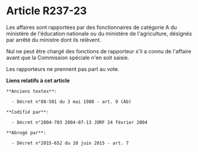 # Article R237-23

Les affaires sont rapportées par des fonctionnaires de catégorie A du ministère de l'éducation nationale ou du ministère de
l'agriculture, désignés par arrêté du ministre dont ils relèvent.

Nul ne peut être chargé des fonctions de rapporteur s'il a connu de l'affaire avant que la Commission spéciale n'en soit
saisie.

Les rapporteurs ne prennent pas part au vote.

**Liens relatifs à cet article**

	**Anciens textes**:

	  - Décret n°88-501 du 3 mai 1988 - art. 9 (Ab)

	**Codifié par**:

	  - Décret n°2004-703 2004-07-13 JORF 24 février 2004

	**Abrogé par**:

	  - Décret n°2015-652 du 10 juin 2015 - art. 7
